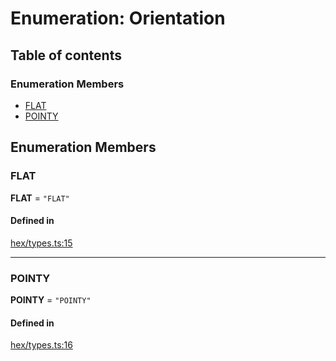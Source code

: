 # Enumeration: Orientation

## Table of contents

### Enumeration Members

- [FLAT](Orientation.md#FLAT)
- [POINTY](Orientation.md#POINTY)

## Enumeration Members

### <a id="FLAT" name="FLAT"></a> FLAT

 **FLAT** = ``"FLAT"``

#### Defined in

[hex/types.ts:15](https://github.com/flauwekeul/honeycomb/blob/3ee146b/src/hex/types.ts#L15)

___

### <a id="POINTY" name="POINTY"></a> POINTY

 **POINTY** = ``"POINTY"``

#### Defined in

[hex/types.ts:16](https://github.com/flauwekeul/honeycomb/blob/3ee146b/src/hex/types.ts#L16)

